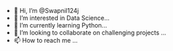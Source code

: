 - 👋 Hi, I’m @Swapnil124j
- 👀 I’m interested in Data Science...
- 🌱 I’m currently learning Python...
- 💞️ I’m looking to collaborate on challenging projects ...
- 📫 How to reach me ...

<!---
Swapnil124j/Swapnil124j is a ✨ special ✨ repository because its `README.md` (this file) appears on your GitHub profile.
You can click the Preview link to take a look at your changes.
--->
